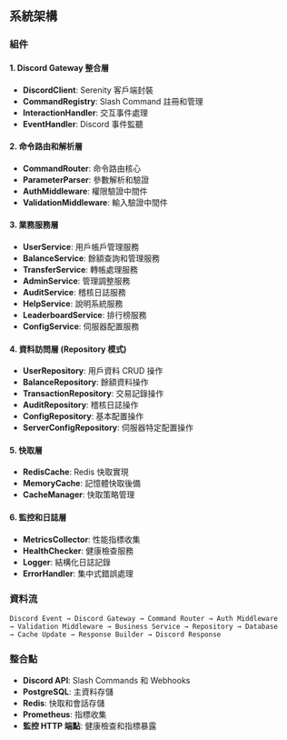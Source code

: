 ## 系統架構


### 組件

#### 1. Discord Gateway 整合層
- **DiscordClient**: Serenity 客戶端封裝
- **CommandRegistry**: Slash Command 註冊和管理
- **InteractionHandler**: 交互事件處理
- **EventHandler**: Discord 事件監聽

#### 2. 命令路由和解析層
- **CommandRouter**: 命令路由核心
- **ParameterParser**: 參數解析和驗證
- **AuthMiddleware**: 權限驗證中間件
- **ValidationMiddleware**: 輸入驗證中間件

#### 3. 業務服務層
- **UserService**: 用戶帳戶管理服務
- **BalanceService**: 餘額查詢和管理服務
- **TransferService**: 轉帳處理服務
- **AdminService**: 管理調整服務
- **AuditService**: 稽核日誌服務
- **HelpService**: 說明系統服務
- **LeaderboardService**: 排行榜服務
- **ConfigService**: 伺服器配置服務

#### 4. 資料訪問層 (Repository 模式)
- **UserRepository**: 用戶資料 CRUD 操作
- **BalanceRepository**: 餘額資料操作
- **TransactionRepository**: 交易記錄操作
- **AuditRepository**: 稽核日誌操作
- **ConfigRepository**: 基本配置操作
- **ServerConfigRepository**: 伺服器特定配置操作

#### 5. 快取層
- **RedisCache**: Redis 快取實現
- **MemoryCache**: 記憶體快取後備
- **CacheManager**: 快取策略管理

#### 6. 監控和日誌層
- **MetricsCollector**: 性能指標收集
- **HealthChecker**: 健康檢查服務
- **Logger**: 結構化日誌記錄
- **ErrorHandler**: 集中式錯誤處理

### 資料流

```
Discord Event → Discord Gateway → Command Router → Auth Middleware
→ Validation Middleware → Business Service → Repository → Database
→ Cache Update → Response Builder → Discord Response
```

### 整合點
- **Discord API**: Slash Commands 和 Webhooks
- **PostgreSQL**: 主資料存儲
- **Redis**: 快取和會話存儲
- **Prometheus**: 指標收集
- **監控 HTTP 端點**: 健康檢查和指標暴露

